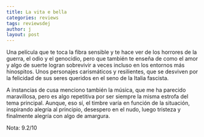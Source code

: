 ```yaml
---
title: La vita e bella
categories: reviews
tags: reviewsdej
author: j
layout: post
---
```

Una película que te toca la fibra sensible y te hace ver de los horrores de la guerra, el odio y el genocidio, pero que también te enseña de como el amor y algo de suerte logran sobrevivir a veces incluso en los entornos más hinospitos.
Unos personajes carismáticos y resilientes, que se desviven por la felicidad de sus seres queridos en el seno de la Italia fascista.

A instancias de cusa menciono también la música, que me ha parecido maravillosa, pero es algo repetitiva por ser siempre la misma estrofa del tema principal. Aunque, eso sí, el timbre varía en función de la situación, inspirando alegría al principio, desespero en el nudo, luego tristeza y finalmente alegría con algo de amargura.

Nota: 9.2/10
